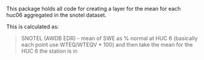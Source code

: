 This package holds all code for creating a layer for the mean for each huc06 aggregated in the snotel dataset.

This is calculated as:
>  SNOTEL (AWDB EDR) - mean of SWE as % normal at HUC 6 (basically each point use WTEQ/WTEQV * 100) and then take the mean for the HUC 6 the station is in